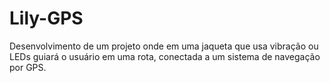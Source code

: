 # Lily-GPS
Desenvolvimento de um projeto onde em uma jaqueta que usa vibração ou LEDs guiará o usuário em uma rota, conectada a um sistema de navegação por GPS.
